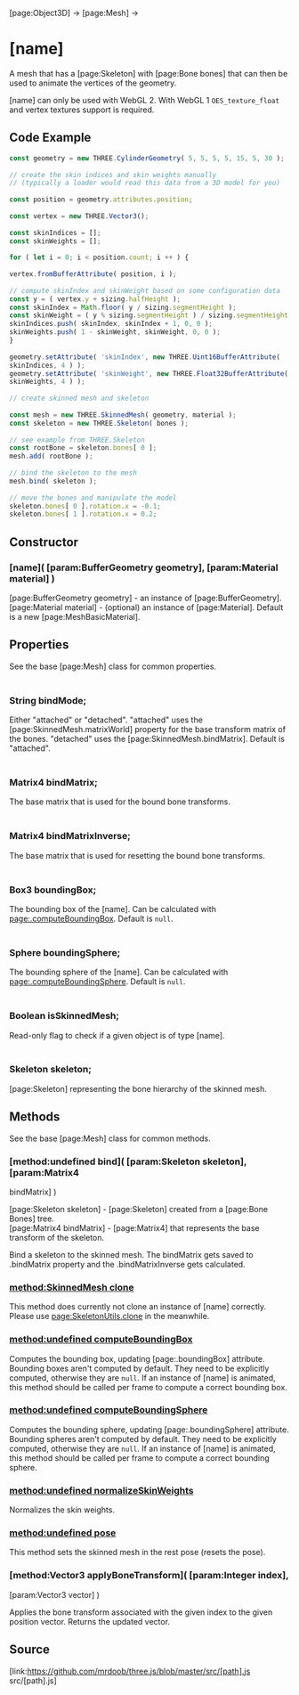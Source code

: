 [page:Object3D] → [page:Mesh] →

# [name]

A mesh that has a [page:Skeleton] with [page:Bone bones] that can then be used
to animate the vertices of the geometry.  
  
[name] can only be used with WebGL 2. With WebGL 1 `OES_texture_float` and
vertex textures support is required.

## Code Example

  
```ts  
const geometry = new THREE.CylinderGeometry( 5, 5, 5, 5, 15, 5, 30 );  
  
// create the skin indices and skin weights manually  
// (typically a loader would read this data from a 3D model for you)  
  
const position = geometry.attributes.position;  
  
const vertex = new THREE.Vector3();  
  
const skinIndices = [];  
const skinWeights = [];  
  
for ( let i = 0; i < position.count; i ++ ) {  
  
vertex.fromBufferAttribute( position, i );  
  
// compute skinIndex and skinWeight based on some configuration data  
const y = ( vertex.y + sizing.halfHeight );  
const skinIndex = Math.floor( y / sizing.segmentHeight );  
const skinWeight = ( y % sizing.segmentHeight ) / sizing.segmentHeight;  
skinIndices.push( skinIndex, skinIndex + 1, 0, 0 );  
skinWeights.push( 1 - skinWeight, skinWeight, 0, 0 );  
}  
  
geometry.setAttribute( 'skinIndex', new THREE.Uint16BufferAttribute(
skinIndices, 4 ) );  
geometry.setAttribute( 'skinWeight', new THREE.Float32BufferAttribute(
skinWeights, 4 ) );  
  
// create skinned mesh and skeleton  
  
const mesh = new THREE.SkinnedMesh( geometry, material );  
const skeleton = new THREE.Skeleton( bones );  
  
// see example from THREE.Skeleton  
const rootBone = skeleton.bones[ 0 ];  
mesh.add( rootBone );  
  
// bind the skeleton to the mesh  
mesh.bind( skeleton );  
  
// move the bones and manipulate the model  
skeleton.bones[ 0 ].rotation.x = -0.1;  
skeleton.bones[ 1 ].rotation.x = 0.2;  
```  

## Constructor

###  [name]( [param:BufferGeometry geometry], [param:Material material] )

[page:BufferGeometry geometry] - an instance of [page:BufferGeometry].  
[page:Material material] - (optional) an instance of [page:Material]. Default
is a new [page:MeshBasicMaterial].

## Properties

See the base [page:Mesh] class for common properties.

### <br/> String bindMode; <br/>

Either "attached" or "detached". "attached" uses the
[page:SkinnedMesh.matrixWorld] property for the base transform matrix of the
bones. "detached" uses the [page:SkinnedMesh.bindMatrix]. Default is
"attached".

### <br/> Matrix4 bindMatrix; <br/>

The base matrix that is used for the bound bone transforms.

### <br/> Matrix4 bindMatrixInverse; <br/>

The base matrix that is used for resetting the bound bone transforms.

### <br/> Box3 boundingBox; <br/>

The bounding box of the [name]. Can be calculated with
[page:.computeBoundingBox](). Default is `null`.

### <br/> Sphere boundingSphere; <br/>

The bounding sphere of the [name]. Can be calculated with
[page:.computeBoundingSphere](). Default is `null`.

### <br/> Boolean isSkinnedMesh; <br/>

Read-only flag to check if a given object is of type [name].

### <br/> Skeleton skeleton; <br/>

[page:Skeleton] representing the bone hierarchy of the skinned mesh.

## Methods

See the base [page:Mesh] class for common methods.

###  [method:undefined bind]( [param:Skeleton skeleton], [param:Matrix4
bindMatrix] )

[page:Skeleton skeleton] - [page:Skeleton] created from a [page:Bone Bones]
tree.  
[page:Matrix4 bindMatrix] - [page:Matrix4] that represents the base transform
of the skeleton.  
  
Bind a skeleton to the skinned mesh. The bindMatrix gets saved to .bindMatrix
property and the .bindMatrixInverse gets calculated.

### [method:SkinnedMesh clone]()

This method does currently not clone an instance of [name] correctly. Please
use [page:SkeletonUtils.clone]() in the meanwhile.

### [method:undefined computeBoundingBox]()

Computes the bounding box, updating [page:.boundingBox] attribute.  
Bounding boxes aren't computed by default. They need to be explicitly
computed, otherwise they are `null`. If an instance of [name] is animated,
this method should be called per frame to compute a correct bounding box.

### [method:undefined computeBoundingSphere]()

Computes the bounding sphere, updating [page:.boundingSphere] attribute.  
Bounding spheres aren't computed by default. They need to be explicitly
computed, otherwise they are `null`. If an instance of [name] is animated,
this method should be called per frame to compute a correct bounding sphere.

### [method:undefined normalizeSkinWeights]()

Normalizes the skin weights.

### [method:undefined pose]()

This method sets the skinned mesh in the rest pose (resets the pose).

###  [method:Vector3 applyBoneTransform]( [param:Integer index],
[param:Vector3 vector] )

Applies the bone transform associated with the given index to the given
position vector. Returns the updated vector.

## Source

[link:https://github.com/mrdoob/three.js/blob/master/src/[path].js
src/[path].js]


